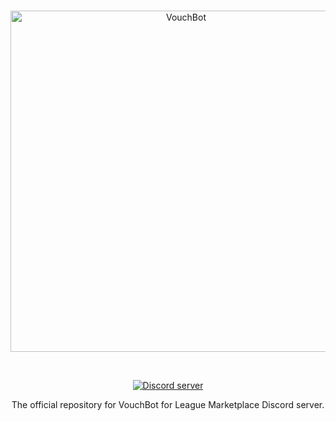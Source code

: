 <div align="center">
  <br />
  <p>
    <a href="https://discord.gg/bYX2ATA"><img src="http://i.imgur.com/12kGWOx.png" width="546" alt="VouchBot" /></a>
  </p>
  <br />
  <p>
    <a href="https://discord.gg/bYX2ATA"><img src="https://discordapp.com/api/guilds/327802148295278593/embed.png" alt="Discord server" /></a>
    </p>
    The official repository for VouchBot for League Marketplace Discord server.
  </p>
  </p>
</div>
